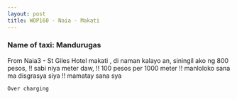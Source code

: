```yaml
---
layout: post
title: WOP160 - Naia - Makati
---
```


### Name of taxi: Mandurugas

From Naia3 - St Giles Hotel makati , di naman kalayo an, siningil ako ng 800 pesos, !! sabi niya meter daw, !! 100 pesos per 1000 meter !! manloloko sana ma disgrasya siya !!  mamatay sana sya 

```Over charging```
